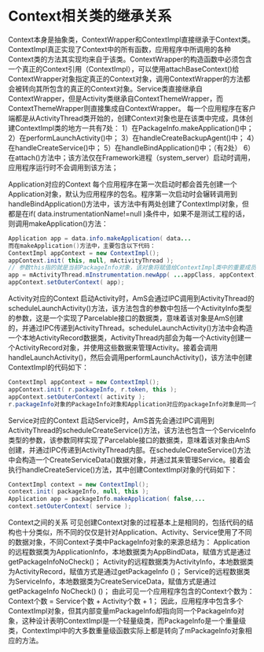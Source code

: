 # Context相关类的继承关系

Context本身是抽象类，ContextWrapper和ContextImpl直接继承于Context类。ContextImpl真正实现了Context中的所有函数，应用程序中所调用的各种Context类的方法其实现均来自于该类。ContextWrapper的构造函数中必须包含一个真正的Context引用（ContextImpl），可以使用attachBaseContext()给ContextWrapper对象指定真正的Context对象，调用ContextWrapper的方法都会被转向其所包含的真正的Context对象。Service类直接继承自ContextWrapper，但是Activity类继承自ContextThemeWrapper，而ContextThemeWrapper则直接集成自ContextWrapper。
每一个应用程序在客户端都是从ActivityThread类开始的，创建Context对象也是在该类中完成，具体创建ContextImpl类的地方一共有7处：
1）在PackageInfo.makeApplication()中；
2）在performLaunchActivity()中；
3）在handleCreateBackupAgent()中；
4）在handleCreateService()中；
5）在handleBindApplication()中；（有2处）
6）在attach()方法中；该方法仅在Framework进程（system_server）启动时调用，应用程序运行时不会调用到该方法；

Application对应的Context
每个应用程序在第一次启动时都会首先创建一个Application对象，默认为应用程序的包名。程序第一次启动时会辗转调用到handleBindApplication()方法中，该方法中有两处创建了ContextImpl对象，但都是在if( data.instrumentationName!=null )条件中，如果不是测试工程的话，则调用makeApplication()方法：
```java	
Application app = data.info.makeApplication( data...
而在makeApplication()方法中，主要包含以下代码：
ContextImpl appContext = new ContextImpl();
appContext.init( this, null, mActivityThread );
// 参数this指的就是当前PackageInfo对象，该对象将赋值给ContextImpl类中的重要成员变量mPackageInfo
app = mActivityThread.mInstrumentation.newApp( ...appClass, appContext);
appContext.setOuterContext( app);
```

Activity对应的Context
启动Activity时，AmS会通过IPC调用到ActivityThread的scheduleLaunchActivity()方法，该方法包含的参数中包括一个ActivityInfo类型的参数，这是一个实现了Parcelable接口的数据类，意味着该对象是AmS创建的，并通过IPC传递到ActivityThread。scheduleLaunchActivity()方法中会构造一个本地ActivityRecord数据类，ActivityThread内部会为每一个Activity创建一个ActivityRecord对象，并使用这些数据来管理Activity。接着会调用handleLaunchActivity()，然后会调用performLaunchActivity()，该方法中创建ContextImpl的代码如下：
```java
ContextImpl appContext = new ContextImpl();
appContext.init( r.packageInfo, r.token, this );
appContext.setOuterContext( activity );
r.packageInfo对象的PackageInfo对象和Application对应的packageInfo对象是同一个。
```

Service对应的Context
启动Service时，AmS首先会通过IPC调用到ActivityThread的scheduleCreateService()方法，该方法也包含一个ServiceInfo类型的参数，该参数同样实现了Parcelable接口的数据类，意味着该对象由AmS创建，并通过IPC传递到ActivityThread内部。在scheduleCreateService()方法中会构造一个CreateServiceData()数据对象，并通过其来管理Service。接着会执行handleCreateService()方法，其中创建ContextImpl对象的代码如下：
```java
ContextImpl context = new ContextImpl();
context.init( packageInfo, null, this );
Application app = packageInfo.makeApplication( false,...
context.setOuterContext( service );
```

Context之间的关系
可见创建Context对象的过程基本上是相同的，包括代码的结构也十分类似，所不同的仅仅是针对Application、Activity、Service使用了不同的数据对象，不同Context子类中PackageInfo对象的来源总结为：
Application的远程数据类为ApplicationInfo，本地数据类为AppBindData，赋值方式是通过getPackageInfoNoCheck()；
Activity的远程数据类为ActivityInfo，本地数据类为ActivityRecord，赋值方式是通过getPackageInfo ()；
Service的远程数据类为ServiceInfo，本地数据类为CreateServiceData，赋值方式是通过getPackageInfo NoCheck() ()；
由此可见一个应用程序包含的Context个数为：
Context个数 = Service个数 + Activity个数 + 1；
因此，应用程序中包含多个ContextImpl对象，但其内部变量mPackageInfo却指向同一个PackageInfo对象，这种设计表明ContextImpl是一个轻量级类，而PackageInfo是一个重量级类，ContextImpl中的大多数重量级函数实际上都是转向了mPackageInfo对象相应的方法。